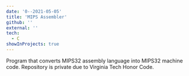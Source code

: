 ```yaml
---
date: '0--2021-05-05'
title: 'MIPS Assembler'
github: ''
external: ''
tech:
  - C
showInProjects: true
---
```


Program that converts MIPS32 assembly language into MIPS32 machine code. Repository is private due to Virginia Tech Honor Code.
